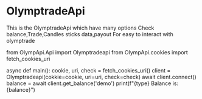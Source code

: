 # OlymptradeApi
This is the OlymptradeApi which have many options Check balance,Trade,Candles sticks data,payout For easy to interact with olymptrade

from OlympApi.Api import Olymptradeapi
from OlympApi.cookies import fetch_cookies_uri


async def main():
      cookie, uri, check = fetch_cookies_uri()
      client = Olymptradeapi(cokkie=cookie, uri=uri, check=check)
      await client.connect()
      balance = await client.get_balance('demo')
      print(f"{type} Balance is: {balance}") 
